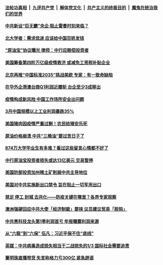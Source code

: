 

####  [法轮功真相](../../../../basic/blob/master/README.md?t=04290831) &nbsp;|&nbsp; [九评共产党](../../../../9ping.md/blob/master/README.md?t=04290831) &nbsp;|&nbsp; [解体党文化](../../../../jtdwh.md/blob/master/README.md?t=04290831)  &nbsp;|&nbsp; [共产主义的终极目的](../../../../gczydzjmd.md/blob/master/README.md?t=04290831) &nbsp;|&nbsp; [魔鬼在统治我们的世界](../../../../mgztzwmdsj.md/blob/master/README.md?t=04290831) 

#### [中共新设“巨无霸”央企 阻止雷曼时刻来临？](../pages/soh7/372472.md?t=04290831) 
#### [北大学者：需求低迷 应该给中国百姓发钱](../pages/soh7/372487.md?t=04290831) 
#### [“原油宝”协议曝光 律师：中行应赔偿投资者](../pages/soh7/372481.md?t=04290831) 
#### [美国筹备第四阶万亿级疫情救济 或减免工资税补贴企业](../pages/soh7/372403.md?t=04290831) 
#### [北京再推“中国标准2035”挑战美欧  专家：有一致命缺陷](../pages/soh7/372349.md?t=04290831) 
#### [在华外企港澳台商Q1利润近腰斩 台企至少3成移出](../pages/soh7/372271.md?t=04290831) 
#### [疫情构成新风险 中国工作场所安全出问题](../pages/soh7/372226.md?t=04290831) 
#### [3月中国规模以上工业利润暴跌35%](../pages/soh7/372040.md?t=04290831) 
#### [美国猪肉因疫情严重过剩！农民给猪安乐死](../pages/soh7/372127.md?t=04290831) 
#### [原油价格崩溃 中共“三桶油”要过苦日子了](../pages/soh7/372043.md?t=04290831) 
#### [874万大学毕业生有多难？看过这些留言心情都不好了](../pages/soh7/372064.md?t=04290831) 
#### [中行原油宝投资者损失或达13亿美元 交易暂停](../pages/soh7/372055.md?t=04290831) 
#### [美国防部投资加州稀土矿削弱中共主导地位](../pages/soh7/372046.md?t=04290831) 
#### [美国对中共实施新出口禁令 旨在阻止一切军用出口 ](../pages/soh7/372067.md?t=04290831) 
#### [禁足 停工 封城 去共化——防疫关键在哪里？各界专家观察 ](../pages/soh7/372037.md?t=04290831) 
#### [澳洲强硬回应中共大使「经济制裁」要挟 议员建议贸易「脱钩」](../pages/soh7/371866.md?t=04290831) 
#### [中共黑科技龙头第1季利润首亏 年报曝露利润来源](../pages/soh7/371827.md?t=04290831) 
#### [从“六稳”到“六保” 伍凡：习近平保不住“底线”](../pages/soh7/371830.md?t=04290831) 
#### [英媒：中共病毒造成损失相当于二战损失的1/3  国际社会需要追责](../pages/soh7/371731.md?t=04290831) 
#### [董明珠直播带货 失言称格力亏300亿 紧急辟谣](../pages/soh7/371794.md?t=04290831) 
